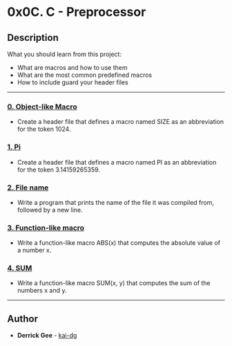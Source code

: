# 0x0C. C - Preprocessor

## Description
What you should learn from this project:

* What are macros and how to use them
* What are the most common predefined macros
* How to include guard your header files

---

### [0. Object-like Macro](./0-object_like_macro.h)
* Create a header file that defines a macro named SIZE as an abbreviation for the token 1024.

### [1. Pi](./1-pi.h)
* Create a header file that defines a macro named PI as an abbreviation for the token 3.14159265359.

### [2. File name](./2-main.c)
* Write a program that prints the name of the file it was compiled from, followed by a new line.

### [3. Function-like macro](./3-function_like_macro.h)
* Write a function-like macro ABS(x) that computes the absolute value of a number x.

### [4. SUM](./4-sum.h)
* Write a function-like macro SUM(x, y) that computes the sum of the numbers x and y.

---

## Author
* **Derrick Gee** - [kai-dg](https://github.com/kai-dg)
